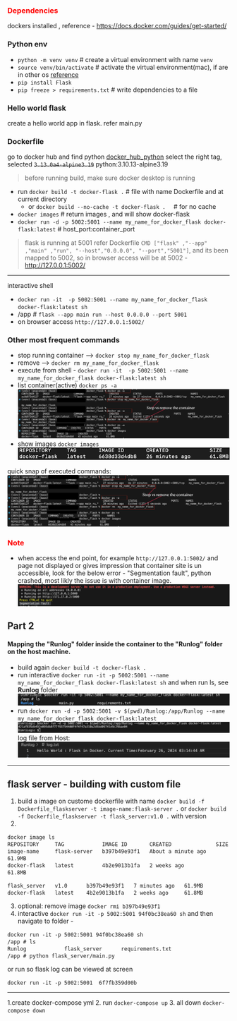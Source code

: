  ### <font color=red> Dependencies </font>
dockers installed , reference - https://docs.docker.com/guides/get-started/

### Python env
- `python -m venv venv` # create a virtual environment with name `venv`
- `source venv/bin/activate` # activate the virtual environment(mac), if are in other os [reference](https://docs.python.org/3/library/venv.html) 
-  `pip install Flask`
- `pip freeze > requirements.txt` # write dependencies to a file
### Hello world flask
create a hello world app in flask. refer main.py

### Dockerfile
go to docker hub and find python [docker_hub_python](https://hub.docker.com/_/python/tags)
select the right tag, selected ~~`3.13.0a4-alpine3.19`~~ python:3.10.13-alpine3.19
> before running build, make sure docker desktop is running

- run `docker build -t docker-flask .` # file with name Dockerfile and at current directory
    - or `docker build --no-cache -t docker-flask .  ` # for no cache
- `docker images` # return images , and will show docker-flask
- `docker run -d -p 5002:5001 --name my_name_for_docker_flask docker-flask:latest` # host_port:container_port
> flask is running at 5001 refer Dockerfile  `CMD ["flask" ,"--app" ,"main" ,"run", "--host","0.0.0.0", "--port","5001"]`, and its been mapped to 5002, so in browser access will be at 5002 - http://127.0.0.1:5002/

-----------------
interactive shell
- `docker run -it  -p 5002:5001 --name my_name_for_docker_flask docker-flask:latest sh`
- /app # `flask --app main run --host 0.0.0.0 --port 5001`
- on browser access `http://127.0.0.1:5002/`


### Other most frequent commands
- stop running container --> `docker stop my_name_for_docker_flask`
- remove --> `docker rm my_name_for_docker_flask`
- execute from shell - `docker run -it  -p 5002:5001 --name my_name_for_docker_flask docker-flask:latest sh`
-  list container(active) `docker ps -a`
![Alt text](image-3.png)
- show images `docker images`
![Alt text](image-1.png)

quick snap of executed commands:
![Alt text](image-3.png)

### <font color=red>Note</font>
- when access the end point, for example `http://127.0.0.1:5002/` and page not displayed or gives impression that container site is un accessible, look for the below error - "Segmentation fault", python crashed, most likly the issue is with container image. 
![Alt text](image-2.png)


## Part 2
#### Mapping the "Runlog" folder inside the container to the "Runlog" folder on the host machine.
- build again `docker build -t docker-flask .`
- run interactive `docker run -it -p 5002:5001 --name my_name_for_docker_flask docker-flask:latest sh` and when run ls, see **Runlog** folder
![Alt text](image-4.png)
- run `docker run -d -p 5002:5001 -v $(pwd)/Runlog:/app/Runlog --name my_name_for_docker_flask docker-flask:latest`
![Alt text](image-6.png)
log file from Host:![Alt text](image-7.png)


--------
## flask server - building with custom file
1. build a image on custome dockerfile with name `docker build -f Dockerfile_flaskserver -t image-name:flask-server .` or `docker build -f Dockerfile_flaskserver -t flask_server:v1.0 .` with version
2. 
```
docker image ls                                                    
REPOSITORY     TAG            IMAGE ID       CREATED              SIZE
image-name     flask-server   b397b49e93f1   About a minute ago   61.9MB
docker-flask   latest         4b2e9013b1fa   2 weeks ago          61.8MB
```
```
flask_server   v1.0      b397b49e93f1   7 minutes ago   61.9MB
docker-flask   latest    4b2e9013b1fa   2 weeks ago     61.8MB
```
3. optional: remove image `docker rmi b397b49e93f1`
4. interactive `docker run -it -p 5002:5001 94f0bc38ea60 sh` and then navigate to folder - 
```
docker run -it -p 5002:5001 94f0bc38ea60 sh
/app # ls
Runlog            flask_server      requirements.txt
/app # python flask_server/main.py 
```
or run so flask log can be viewed at screen
```
docker run -it -p 5002:5001  6f7fb359d00b
```

-----
1.create docker-compose yml
2. run `docker-compose up`
3. all down `docker-compose down`


